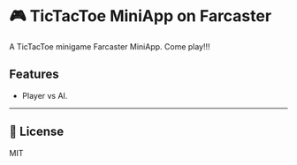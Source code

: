 # 🎮 TicTacToe MiniApp on Farcaster

A TicTacToe minigame Farcaster MiniApp. Come play!!!

## Features

- Player vs AI.

---

## 📜 License

MIT